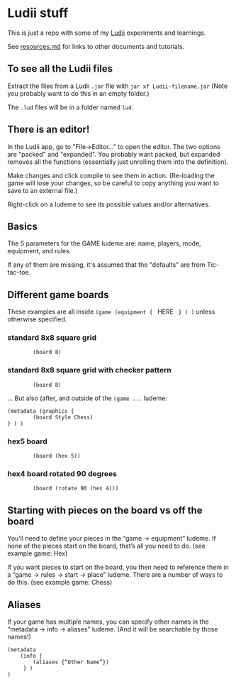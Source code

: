 # Ludii stuff

This is just a repo with some of my [Ludii](https://ludii.games/) experiments and learnings.

See [resources.md](resources.md) for links to other documents and tutorials.


## To see all the Ludii files

Extract the files from a Ludii `.jar` file with `jar xf Ludii-filename.jar` (Note you probably want to do this in an empty folder.)

The `.lud` files will be in a folder named `lud`.


## There is an editor!

In the Ludii app, go to "File->Editor..." to open the editor. The two options are "packed" and "expanded". You probably want packed, but expanded removes all the functions (essentially just unrolling them into the definition).

Make changes and click compile to see them in action. (Re-loading the game will lose your changes, so be careful to copy anything you want to save to an external file.)

Right-click on a ludeme to see its possible values and/or alternatives.


## Basics

The 5 parameters for the GAME ludeme are: name, players, mode, equipment, and rules.

If any of them are missing, it's assumed that the "defaults" are from Tic-tac-toe.


## Different game boards

These examples are all inside `(game (equipment { ` HERE ` } ) )` unless otherwise specified.


### standard 8x8 square grid

```
        (board 8) 
```

### standard 8x8 square grid with checker pattern

```
        (board 8) 
```

... But also (after, and outside of the `(game ...` ludeme:

```
(metadata (graphics {
        (board Style Chess)
} ) )
```

### hex5 board

```
        (board (hex 5))
```

### hex4 board rotated 90 degrees

```
        (board (rotate 90 (hex 4))) 
```


## Starting with pieces on the board vs off the board

You’ll need to define your pieces in the “game -> equipment” ludeme. If none of the pieces start on the board, that’s all you need to do. (see example game: Hex)

If you want pieces to start on the board, you then need to reference them in a “game -> rules -> start -> place” ludeme. There are a number of ways to do this. (see example game: Chess)


## Aliases

If your game has multiple names, you can specify other names in the “metadata -> info -> aliases” ludeme. (And it will be searchable by those names!) 

```
(metadata
    (info {
        (aliases {“Other Name”})
     } )
)
```


